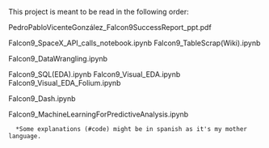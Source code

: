 This project is meant to be read in the following order:

  PedroPabloVicenteGonzález_Falcon9SuccessReport_ppt.pdf

  Falcon9_SpaceX_API_calls_notebook.ipynb
  Falcon9_TableScrap(Wiki).ipynb

  Falcon9_DataWrangling.ipynb

  Falcon9_SQL(EDA).ipynb
  Falcon9_Visual_EDA.ipynb
  Falcon9_Visual_EDA_Folium.ipynb
  
  Falcon9_Dash.ipynb
  
  Falcon9_MachineLearningForPredictiveAnalysis.ipynb
      
      
      *Some explanations (#code) might be in spanish as it's my mother language.

